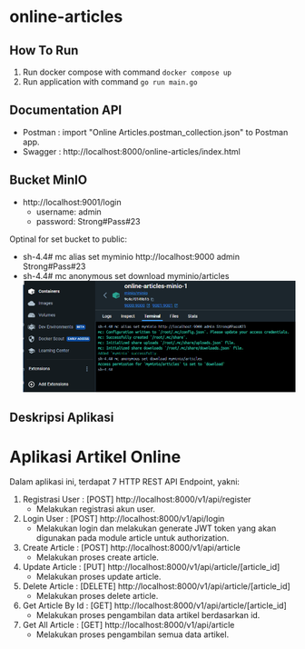 # online-articles

## How To Run

1. Run docker compose with command `docker compose up`
2. Run application with command `go run main.go`

## Documentation API
- Postman : import "Online Articles.postman_collection.json" to Postman app.
- Swagger : http://localhost:8000/online-articles/index.html

## Bucket MinIO
- http://localhost:9001/login
    - username: admin
    - password: Strong#Pass#23

Optinal for set bucket to public:
- sh-4.4# mc alias set myminio http://localhost:9000 admin Strong#Pass#23
- sh-4.4# mc anonymous set download myminio/articles
![Alt text](/img/1.png)

## Deskripsi Aplikasi
# Aplikasi Artikel Online
Dalam aplikasi ini, terdapat 7 HTTP REST API Endpoint, yakni:
1. Registrasi User : [POST] http://localhost:8000/v1/api/register
   - Melakukan registrasi akun user.
2. Login User : [POST] http://localhost:8000/v1/api/login
   - Melakukan login dan melakukan generate JWT token yang akan digunakan pada module article untuk authorization.
3. Create Article : [POST] http://localhost:8000/v1/api/article
   - Melakukan proses create article. 
4. Update Article : [PUT] http://localhost:8000/v1/api/article/[article_id]
   - Melakukan proses update article. 
5. Delete Article : [DELETE] http://localhost:8000/v1/api/article/[article_id]
   - Melakukan proses delete article. 
6. Get Article By Id : [GET] http://localhost:8000/v1/api/article/[article_id]
   - Melakukan proses pengambilan data artikel berdasarkan id. 
7. Get All Article : [GET] http://localhost:8000/v1/api/article
   - Melakukan proses pengambilan semua data artikel. 